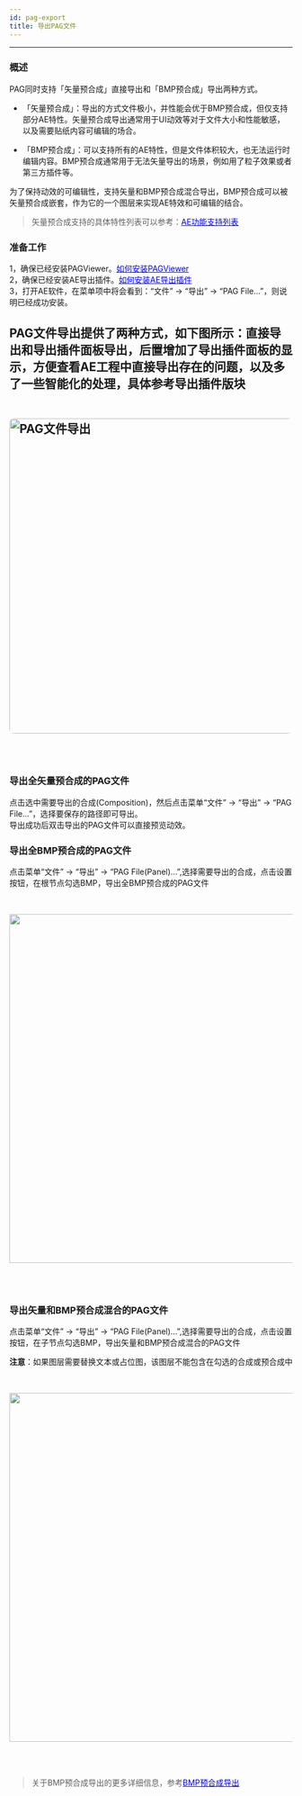 ```yaml
---
id: pag-export
title: 导出PAG文件
---
```

---
### 概述

PAG同时支持「矢量预合成」直接导出和「BMP预合成」导出两种方式。

+ 「矢量预合成」：导出的方式文件极小，并性能会优于BMP预合成，但仅支持部分AE特性。矢量预合成导出通常用于UI动效等对于文件大小和性能敏感，以及需要贴纸内容可编辑的场合。

+ 「BMP预合成」：可以支持所有的AE特性，但是文件体积较大，也无法运行时编辑内容。BMP预合成通常用于无法矢量导出的场景，例如用了粒子效果或者第三方插件等。

为了保持动效的可编辑性，支持矢量和BMP预合成混合导出，BMP预合成可以被矢量预合成嵌套，作为它的一个图层来实现AE特效和可编辑的结合。

> 矢量预合成支持的具体特性列表可以参考：[<font color=blue>AE功能支持列表</font>](/docs/ae-support.html) </br>


### 准备工作

1，确保已经安装PAGViewer。[<font color=blue>如何安装PAGViewer</font>](/docs/install.html)<br/>
2，确保已经安装AE导出插件。[<font color=blue>如何安装AE导出插件</font>](/docs/install-PAGExporter.html)<br/>
3，打开AE软件，在菜单项中将会看到：“文件” -> “导出” -> “PAG File...”，则说明已经成功安装。<br/>

   PAG文件导出提供了两种方式，如下图所示：直接导出和导出插件面板导出，后置增加了导出插件面板的显示，方便查看AE工程中直接导出存在的问题，以及多了一些智能化的处理，具体参考导出插件版块<br/>
<img 
  alt='PAG文件导出' 
  src='https://pag.qq.com/website/static/img/docs/pag_hotkey_0.png' 
  style='width: 600px; height: 560px; margin: 48px 0; border-radius: 8px' 
/>
---
### 导出全矢量预合成的PAG文件

点击选中需要导出的合成(Composition)，然后点击菜单“文件” -> “导出” -> “PAG File...”，选择要保存的路径即可导出。<br/>
导出成功后双击导出的PAG文件可以直接预览动效。

### 导出全BMP预合成的PAG文件
点击菜单“文件” -> “导出” -> “PAG File(Panel)...”,选择需要导出的合成，点击设置按钮，在根节点勾选BMP，导出全BMP预合成的PAG文件

<img
src='https://pag.qq.com/website/static/img/docs/bmpGuide/bmp_guide_5.png'
style='width: 620px; margin: 32px 0 48px 0'
/>

### 导出矢量和BMP预合成混合的PAG文件
点击菜单“文件” -> “导出” -> “PAG File(Panel)...”,选择需要导出的合成，点击设置按钮，在子节点勾选BMP，导出矢量和BMP预合成混合的PAG文件

**注意**：如果图层需要替换文本或占位图，该图层不能包含在勾选的合成或预合成中

<img
src='https://pag.qq.com/website/static/img/docs/bmpGuide/bmp_guide_5_1.png'
style='width: 620px; margin: 32px 0 48px 0'
/>

> 关于BMP预合成导出的更多详细信息，参考[<font color=blue>BMP预合成导出</font>](/docs/ae-bmp-guide.html)